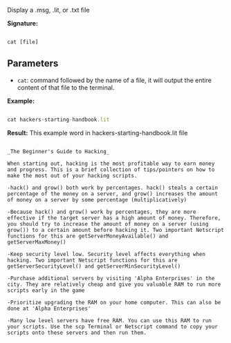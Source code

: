
Display a .msg, .lit, or .txt file
  
**Signature:**

  
```typescript

cat [file]

```

  

## Parameters

  
- `cat`: command followed by the name of a file, it will output the entire content of that file to the terminal.


**Example:**


  
```typescript

cat hackers-starting-handbook.lit

```

  

**Result:**
This example word in hackers-starting-handbook.lit file

```Terminal
  
_The Beginner's Guide to Hacking_  
  
When starting out, hacking is the most profitable way to earn money and progress. This is a brief collection of tips/pointers on how to make the most out of your hacking scripts.  
  
-hack() and grow() both work by percentages. hack() steals a certain percentage of the money on a server, and grow() increases the amount of money on a server by some percentage (multiplicatively)  
  
-Because hack() and grow() work by percentages, they are more effective if the target server has a high amount of money. Therefore, you should try to increase the amount of money on a server (using grow()) to a certain amount before hacking it. Two important Netscript functions for this are getServerMoneyAvailable() and getServerMaxMoney()  
  
-Keep security level low. Security level affects everything when hacking. Two important Netscript functions for this are getServerSecurityLevel() and getServerMinSecurityLevel()  
  
-Purchase additional servers by visiting 'Alpha Enterprises' in the city. They are relatively cheap and give you valuable RAM to run more scripts early in the game  
  
-Prioritize upgrading the RAM on your home computer. This can also be done at 'Alpha Enterprises'  
  
-Many low level servers have free RAM. You can use this RAM to run your scripts. Use the scp Terminal or Netscript command to copy your scripts onto these servers and then run them.

```


